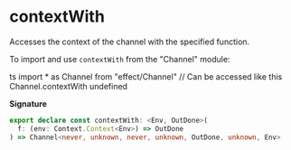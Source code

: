 # contextWith

Accesses the context of the channel with the specified function.

To import and use `contextWith` from the "Channel" module:

ts
import \* as Channel from "effect/Channel"
// Can be accessed like this
Channel.contextWith
undefined

**Signature**

```ts
export declare const contextWith: <Env, OutDone>(
  f: (env: Context.Context<Env>) => OutDone
) => Channel<never, unknown, never, unknown, OutDone, unknown, Env>
```
